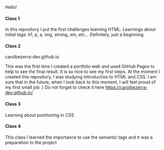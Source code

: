 Hello!

#### Class 1
In this repository I put the first challenges learning HTML. Learnings about initial tags: h1, p, a, img, strong, em, etc... Definitely, just a beginning

#### Class 2
carolbezerra-dev.github.io

This was the first time I created a portfolio web and used GitHub Pages to help to see the final result. It is so nice to see my first steps. At the moment I created this repository, I was studying Introduction to HTML and CSS. I am sure that in the future, when I look back to this moment, I will feel proud of my first small job :) Do not forget to check it here https://carolbezerra-dev.github.io/

#### Class 3
Learning about positioning in CSS

#### Class 4
This class I learned the importance to use the semantic tags and it was a preparation to the project
